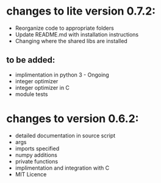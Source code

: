 # changes to lite version 0.7.2:
 - Reorganize code to appropriate folders
 - Update README.md with installation instructions
 - Changing where the shared libs are installed

## to be added:
 - implimentation in python 3 - Ongoing
 - integer optimizer
 - integer optimizer in C
 - module tests

# changes to version 0.6.2:
 - detailed documentation in source script
 - args
 - imports specified
 - numpy additions
 - private functions
 - implimentation and integration with C
 - MIT Licence

